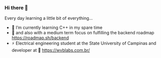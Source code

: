 ### Hi there 👋

Every day learning a little bit of everything...

- 🌱 I’m currently learning C++ in my spare time
- 🔭 and also with a medium term focus on fulfilling the backend roadmap https://roadmap.sh/backend
- :zap: Electrical engineering student at the State University of Campinas and developer at :rocket: https://wvblabs.com.br/
